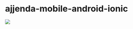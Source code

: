 # ajjenda-mobile-android-ionic
<a href='http://ec2-52-23-188-1.compute-1.amazonaws.com:8081/job/ajjenda-mobile-workers-deploy-testing/'><img src='http://ec2-52-23-188-1.compute-1.amazonaws.com:8081/buildStatus/icon?job=ajjenda-mobile-workers-deploy-testing'></a>

